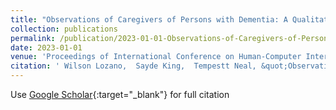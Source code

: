 ```yaml
---
title: "Observations of Caregivers of Persons with Dementia: A Qualitative Study to Assess the Feasibility of Behavior Recognition Using AI for Supporting At-Home Care"
collection: publications
permalink: /publication/2023-01-01-Observations-of-Caregivers-of-Persons-with-Dementia-A-Qualitative-Study-to-Assess-the-Feasibility-of-Behavior-Recognition-Using-AI-for-Supporting-At-Home-Care
date: 2023-01-01
venue: 'Proceedings of International Conference on Human-Computer Interaction'
citation: ' Wilson Lozano,  Sayde King,  Tempestt Neal, &quot;Observations of Caregivers of Persons with Dementia: A Qualitative Study to Assess the Feasibility of Behavior Recognition Using AI for Supporting At-Home Care.&quot; In the proceedings of International Conference on Human-Computer Interaction, 2023.'
---
```

Use [Google Scholar](https://scholar.google.com/scholar?q=Observations+of+Caregivers+of+Persons+with+Dementia:+A+Qualitative+Study+to+Assess+the+Feasibility+of+Behavior+Recognition+Using+AI+for+Supporting+At+Home+Care){:target="_blank"} for full citation